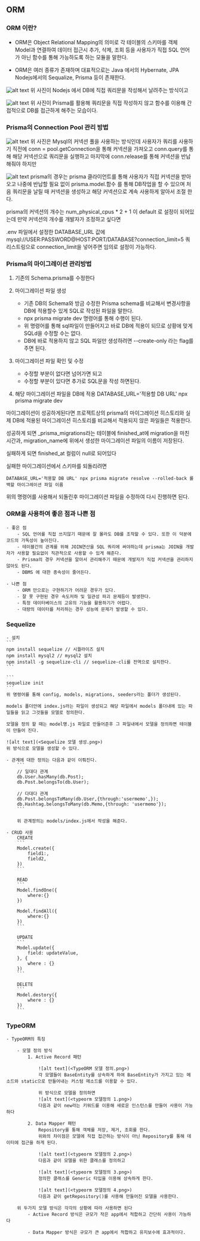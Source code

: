 ## ORM

### ORM 이란?

- ORM은 Object Relational Mapping의 의미로 각 테이블의 스키마를 객체 Model과 연결하여 데이터 접근시 추가, 삭제, 조회 등을 사용자가 직접 SQL 언어가 아닌 함수를 통해 가능하도록 하는 모듈을 말한다.

- ORM은 여러 종류가 존재하며 대표적으로는 Java 에서의 Hybernate, JPA  Nodejs에서의 Sequalize, Prisma 등이 존재한다.

![alt text](<SQL 언어.png>)
위 사진이 Nodejs 에서 DB에 직접 쿼리문을 작성해서 날려주는 방식이고

![alt text](<SQL 언어.png>)
위 사진이 Prisma를 활용해 쿼리문을 직접 작성하지 않고 함수를 이용해 간접적으로 DB를 접근하게 해주는 모습이다.

### Prisma의 Connection Pool 관리 방법

![alt text](<mysql 커넥션 풀.png>)
위 사진은 Mysql의 커넥션 풀을 사용하는 방식인데
사용자가 쿼리를 사용하기 직전에 conn = pool.getConnection을 통해 커넥션을 가져오고
conn.query를 통해 해당 커넥션으로 쿼리문을 실행하고
마지막에 conn.release를 통해 커넥션을 반납해줘야 하지만

![alt text](<prisma 커넥션 풀.png>)
prisma의 경우는 prisma 클라이언트를 통해 사용자가 직접 커넥션을 받아오고 나중에 반납할 필요 없이
prisma.model.함수 를 통해 DB작업을 할 수 있으며 처음 쿼리문을 날릴 때 커넥션을 생성하고 해당 커넥션으로 계속 사용하게 알아서 조절 한다.

prisma의 커넥션의 개수는 num_physical_cpus * 2 + 1 이 default 로 설정이 되어있는데 만약 커넥션의 개수를 개발자가 조정하고 싶다면 

.env 파일에서 설정한 DATABASE_URL 값에 mysql://USER:PASSWORD@HOST:PORT/DATABASE?connection_limit=5
쿼리스트링으로 connection_limit을 넣어주면 임의로 설정이 가능하다.

### Prisma의 마이그레이션 관리방법

1. 기존의 Schema.prisma를 수정한다
2. 마이그레이션 파일 생성
    - 기존 DB의 Schema와 방금 수정한 Prisma schema를 비교해서 변경사항을 DB에 적용할수 있게 SQL로 작성된 파일을 말한다.
    - npx prisma migrate dev 명령어를 통해 수행이 된다.
    - 위 명령어를 통해 sql파일이 만들어지고 바로 DB에 적용이 되므로 상황에 맞게 SQLd을 수정할 수는 없다.
    - DB에 바로 적용하지 않고 SQL 파일만 생성하려면 --create-only 라는 flag를 주면 된다.
3. 마이그레이션 파일 확인 및 수정
    - 수정할 부분이 없다면 넘어가면 되고
    - 수정할 부분이 있다면 추가로 SQL문을 작성 하면된다.

4. 해당 마이그레이션 파일을 DB에 적용
    DATABASE_URL='적용할 DB URL' npx prisma migrate dev

마이그레이션이 성공하게된다면 프로젝트상의 prisma의 마이그레이션 히스토리와 실제 DB에 적용된 마이그레이션 히스토리를 비교해서 적용되지 않은 파일들은 적용한다.

성공하게 되면 _prisma_migrations라는 테이블에 finished_at에 migration을 마친 시간과, migration_name에 위에서 생성한 마이그레이션 파일의 이름이 저장된다.

실패하게 되면 finished_at 컬럼이 null로 되어있다

실패한 마이그레이션에서 스키마를 되돌리려면 
```
DATABASE_URL='적용할 DB URL' npx prisma migrate resolve --rolled-back 롤백할 마이그레이션 파일 이름
```
위의 명령어를 사용해서 되돌린후 마이그레이션 파일을 수정하여 다시 진행하면 된다.



### ORM을 사용하여 좋은 점과 나쁜 점
    - 좋은 점
        - SQL 언어를 직접 쓰지않기 때문에 잘 몰라도 DB를 조작할 수 있다. 또한 이 덕분에 코드의 가독성이 높아진다.
        - 테이블간의 관계를 위해 JOIN연산을 SQL 쿼리에 써야하는데 prisma는 JOIN을 개발자가 사용할 필요없이 직관적으로 사용할 수 있게 해준다.
        - Prisma의 경우 커넥션을 알아서 관리해주기 때문에 개발자가 직접 커넥션을 관리하지 않아도 된다.
        - DBMS 에 대한 종속성이 줄어든다.

    - 나쁜 점
        - ORM 만으로는 구현하기가 어려운 경우가 있다.
        - 잘 못 구현된 경우 속도저하 및 일관성 파괴 문제등이 발생한다.
        - 특정 데이터베이스의 고유의 기능을 활용하기가 어렵다.
        - 대량의 데이터를 처리하는 경우 성능에 문제가 발생할 수 있다.


### Sequelize
    - 설치 
    ```
    npm install sequelize // 시퀄라이즈 설치
    npm install mysql2 // mysql2 설치
    npm install -g sequelize-cli // sequelize-cli를 전역으로 설치한다.
    ```
    
    ```
    sequelize init 
    ```
    위 명령어를 통해 config, models, migrations, seeders라는 폴더가 생성된다.

    models 폴더안에 index.js라는 파일이 생성되고 해당 파일에서 models 폴더내에 있는 파일들을 읽고 그것들을 모델로 정의한다.

    모델을 정의 할 때는 model명.js 파일로 만들어준후 그 파일내에서 모델을 정의하면 테이블이 만들어 진다.

    ![alt text](<Sequelize 모델 생성.png>)
    위 방식으로 모델을 생성할 수 있다.

    - 관계에 대한 정의는 다음과 같이 이뤄진다.
        ```
        // 일대다 관계
        db.User.hasMany(db.Post);
        db.Post.belongsTo(db.User);

        // 다대다 관계
        db.Post.belongsToMany(db.User,{through:'usermemo',});
        db.Hashtag.belongsToMany(db.Memo,{through: 'usermemo'});
        ```

        위 관계정의는 models/index.js에서 작성을 해준다.

    - CRUD 사용
        CREATE
        ```
        Model.create({
            field1:,
            field2,
        })
        ```

        READ
        ```
        Model.findOne({
            where:{}
        })

        Model.findAll({
            where:{}
        })
        ```

        UPDATE
        ```
        Model.update({
            field: updateValue,
        }, {
            where : {}
        })
        ```

        DELETE
        ```
        Model.destory({
            where : {}
        })
        ```

### TypeORM
    - TypeORM의 특징

        - 모델 정의 방식
            1. Active Record 패턴

                ![alt text](<TypeORM 모델 정의.png>)
                각 모델들이 BaseEntity를 상속하게 하여 BaseEntity가 가지고 있는 메소드와 static으로 만들어내는 커스텀 메소드를 이용할 수 있다.

                위 방식으로 모델을 정의하면
                ![alt text](<typeorm 모델정의 1.png>)
                다음과 같이 new라는 키워드를 이용해 새로운 인스턴스를 만들어 사용이 가능하다
            
            2. Data Mapper 패턴
                Repository를 통해 객체를 저장, 제거, 조회를 한다.
                위와의 차이점은 모델에 직접 접근하는 방식이 아닌 Repository를 통해 데이터에 접근을 하게 된다.

                ![alt text](<typeorm 모델정의 2.png>)
                다음과 같이 모델을 위한 클래스를 정의하고 
                
                ![alt text](<typeorm 모델정의 3.png>)
                정의한 클래스를 Generic 타입을 이용해 상속하게 한다.

                ![alt text](<typeorm 모델정의 4.png>)
                다음과 같이 getRepository()를 사용해 만들어진 모델을 사용한다.

        위 두가지 모델 방식은 각각의 상황에 따라 사용하면 된다
            - Active Record 방식은 규모가 작은 app에서 적합하고 간단히 사용이 가능하다

            - Data Mapper 방식은 규모가 큰 app에서 적합하고 유지보수에 효과적이다.





            













